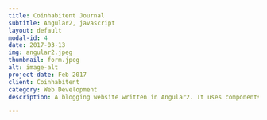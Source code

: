 ```yaml
---
title: Coinhabitent Journal
subtitle: Angular2, javascript
layout: default
modal-id: 4
date: 2017-03-13
img: angular2.jpeg
thumbnail: form.jpeg
alt: image-alt
project-date: Feb 2017
client: Coinhabitent
category: Web Development
description: A blogging website written in Angular2. It uses components, services and routers to  allow users to post and get journal entries from a server. A form with validation was created to allow user to post new journals.

---
```

